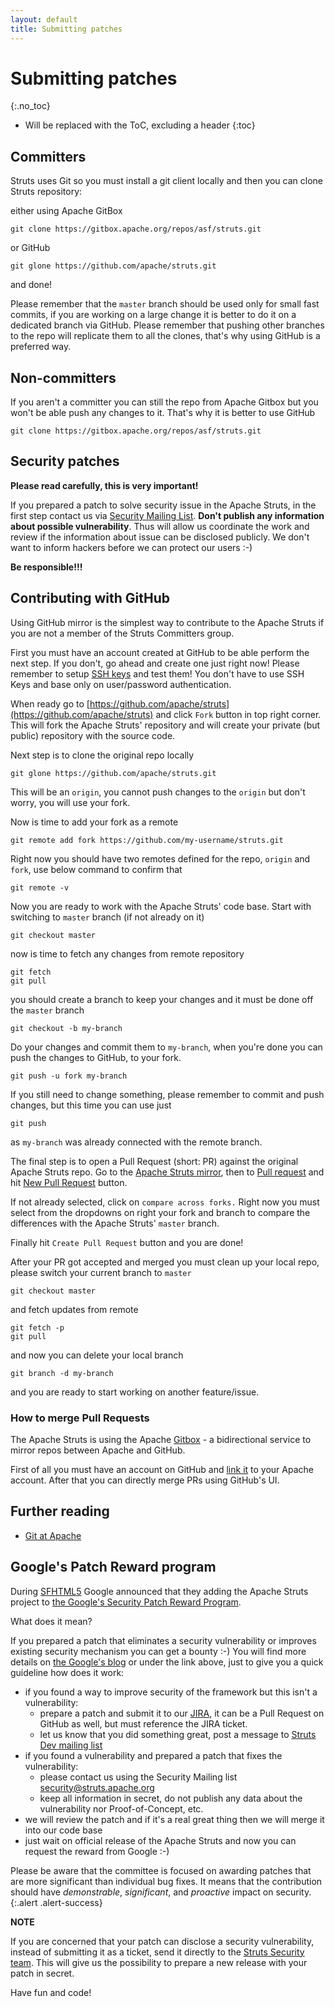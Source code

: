 ```yaml
---
layout: default
title: Submitting patches
---
```


# Submitting patches
{:.no_toc}

* Will be replaced with the ToC, excluding a header
{:toc}

## Committers

Struts uses Git so you must install a git client locally and then you can clone Struts repository:

either using Apache GitBox

    git clone https://gitbox.apache.org/repos/asf/struts.git    
    
or GitHub
    
    git glone https://github.com/apache/struts.git

and done!

Please remember that the `master` branch should be used only for small fast commits, if you are working on a large
change it is better to do it on a dedicated branch via GitHub. Please remember that pushing other branches to the repo
will replicate them to all the clones, that's why using GitHub is a preferred way.

## Non-committers 

If you aren't a committer you can still the repo from Apache Gitbox but you won't be able push any changes to it.
That's why it is better to use GitHub

    git clone https://gitbox.apache.org/repos/asf/struts.git

## Security patches

**Please read carefully, this is very important!**

If you prepared a patch to solve security issue in the Apache Struts, in the first step contact us via
[Security Mailing List](mailto:security@struts.apache.org). **Don't publish any information about possible vulnerability**.
Thus will allow us coordinate the work and review if the information about issue can be disclosed publicly.
We don't want to inform hackers before we can protect our users :-)

**Be responsible!!!**

## Contributing with GitHub

Using GitHub mirror is the simplest way to contribute to the Apache Struts if you are not a member
of the Struts Committers group.

First you must have an account created at GitHub to be able perform the next step. If you don't,
go ahead and create one just right now! Please remember to setup
[SSH keys](https://help.github.com/articles/generating-ssh-keys) and test them! You don't have to use SSH Keys 
and base only on user/password authentication.

When ready go to [https://github.com/apache/struts](https://github.com/apache/struts) and click `Fork` button
in top right corner. This will fork the Apache Struts' repository and will create your private (but public) repository
with the source code.

Next step is to clone the original repo locally

    git glone https://github.com/apache/struts.git
    
This will be an `origin`, you cannot push changes to the `origin` but don't worry, you will use your fork.

Now is time to add your fork as a remote

    git remote add fork https://github.com/my-username/struts.git 

Right now you should have two remotes defined for the repo, `origin` and `fork`, use below command to confirm that

    git remote -v 

Now you are ready to work with the Apache Struts' code base. Start with switching to `master` branch (if not already on it)

    git checkout master
    
now is time to fetch any changes from remote repository

    git fetch
    git pull
    
you should create a branch to keep your changes and it must be done off the `master` branch

    git checkout -b my-branch

Do your changes and commit them to `my-branch`, when you're done you can push the changes to GitHub, to your fork.

    git push -u fork my-branch
    
If you still need to change something, please remember to commit and push changes, but this time you can use just

    git push
    
as `my-branch` was already connected with the remote branch.

The final step is to open a Pull Request (short: PR) against the original Apache Struts repo. Go to the 
[Apache Struts mirror](https://github.com/apache/struts), then to [Pull request](https://github.com/apache/struts/pulls)
and hit [New Pull Request](https://github.com/apache/struts/compare/) button.

If not already selected, click on `compare across forks.` Right now you must select from the dropdowns on right
your fork and branch to compare the differences with the Apache Struts' `master` branch.

Finally hit `Create Pull Request` button and you are done!

After your PR got accepted and merged you must clean up your local repo, please switch your current branch to `master`

    git checkout master
    
and fetch updates from remote

    git fetch -p
    git pull
    
and now you can delete your local branch

    git branch -d my-branch
    
and you are ready to start working on another feature/issue.

### How to merge Pull Requests

The Apache Struts is using the Apache [Gitbox](https://gitbox.apache.org/) - a bidirectional service to mirror repos
between Apache and GitHub.

First of all you must have an account on GitHub and [link it](https://gitbox.apache.org/setup/) to your Apache account.
After that you can directly merge PRs using GitHub's UI.

## Further reading

 * [Git at Apache](http://wiki.apache.org/general/GitAtApache)

## Google's Patch Reward program

During [SFHTML5](http://www.meetup.com/sfhtml5/) Google announced that they adding the Apache Struts project to
[the Google's Security Patch Reward Program](https://www.google.com/about/appsecurity/patch-rewards/).

What does it mean?

If you prepared a patch that eliminates a security vulnerability or improves existing security mechanism
you can get a bounty :-) You will find more details on
[the Google's blog](http://googleonlinesecurity.blogspot.com/2013/10/going-beyond-vulnerability-rewards.html)
 or under the link above, just to give you a quick guideline how does it work:

- if you found a way to improve security of the framework but this isn't a vulnerability: 
  - prepare a patch and submit it to our [JIRA](https://issues.apache.org/jira/browse/WW),
    it can be a Pull Request on GitHub as well, but must reference the JIRA ticket.
  - let us know that you did something great, post a message to [Struts Dev mailing list](dev-mail.html)
- if you found a vulnerability and prepared a patch that fixes the vulnerability:
  - please contact us using the Security Mailing list [security@struts.apache.org](mailto:security@struts.apache.org)
  - keep all information in secret, do not publish any data about the vulnerability nor Proof-of-Concept, etc.
- we will review the patch and if it's a real great thing then we will merge it into our code base
- just wait on official release of the Apache Struts and now you can request the reward from Google :-)

Please be aware that the committee is focused on awarding patches that are more significant than individual bug fixes.
It means that the contribution should have _demonstrable_, _significant_, and _proactive_ impact on security.
{:.alert .alert-success}

**NOTE**

If you are concerned that your patch can disclose a security vulnerability, instead of submitting it as a ticket,
send it directly to the [Struts Security team](mailto:security@struts.apache.org). This will give us the possibility
to prepare a new release with your patch in secret.

Have fun and code!
